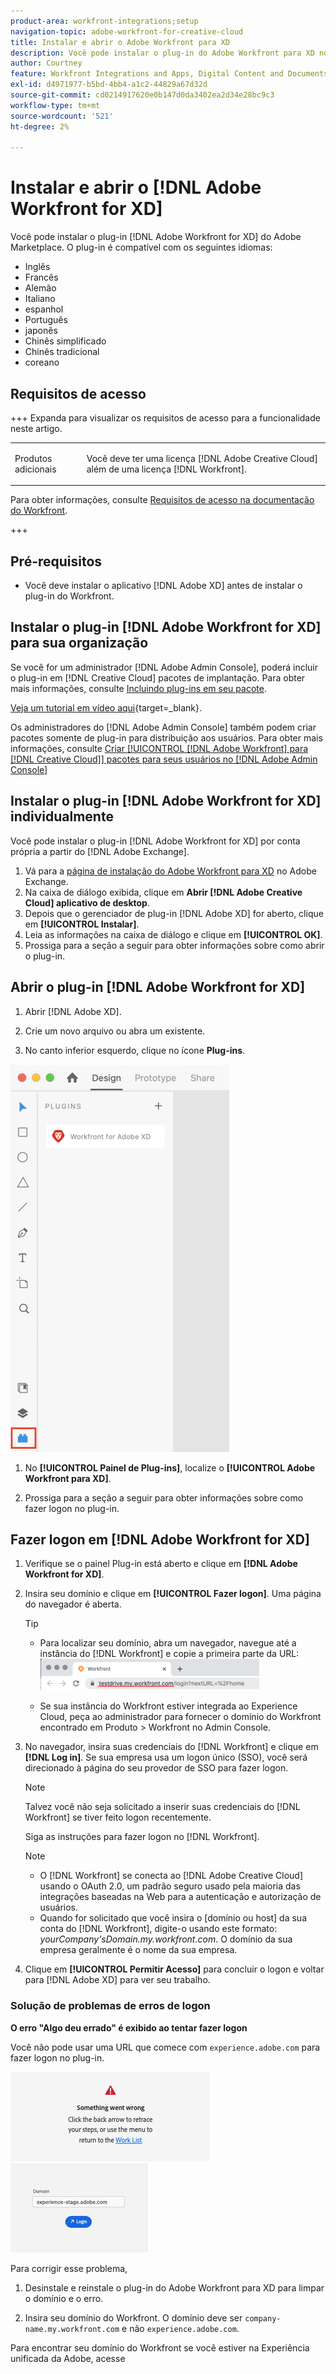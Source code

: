 ```yaml
---
product-area: workfront-integrations;setup
navigation-topic: adobe-workfront-for-creative-cloud
title: Instalar e abrir o Adobe Workfront para XD
description: Você pode instalar o plug-in do Adobe Workfront para XD no Adobe Marketplace.
author: Courtney
feature: Workfront Integrations and Apps, Digital Content and Documents
exl-id: d4971977-b5bd-4bb4-a1c2-44829a67d32d
source-git-commit: cd0214917620e0b147d0da3402ea2d34e28bc9c3
workflow-type: tm+mt
source-wordcount: '521'
ht-degree: 2%

---
```


# Instalar e abrir o [!DNL Adobe Workfront for XD]

Você pode instalar o plug-in [!DNL Adobe Workfront for XD] do Adobe Marketplace. O plug-in é compatível com os seguintes idiomas:

* Inglês
* Francês
* Alemão
* Italiano
* espanhol
* Português
* japonês
* Chinês simplificado
* Chinês tradicional
* coreano

## Requisitos de acesso

+++ Expanda para visualizar os requisitos de acesso para a funcionalidade neste artigo.

<table style="table-layout:auto"> 
 <col> 
 </col> 
 <col> 
 </col> 
 <tbody> 
 <!-- <tr> 
   <td role="rowheader">[!DNL Adobe Workfront] package/td> 
   <td> <p>Any</p> </td> 
  </tr> 
  <tr data-mc-conditions=""> 
   <td role="rowheader">[!DNL Adobe Workfront] license*</td> 
   <td>
   <p>Standard</p>
    <p>Work or higher</p> </td> 
  </tr> -->
  <tr> 
   <td role="rowheader">Produtos adicionais</td> 
   <td><p>Você deve ter uma licença [!DNL Adobe Creative Cloud] além de uma licença [!DNL Workfront].</p></td> 
  </tr> 
 </tbody> 
</table>

Para obter informações, consulte [Requisitos de acesso na documentação do Workfront](/help/quicksilver/administration-and-setup/add-users/access-levels-and-object-permissions/access-level-requirements-in-documentation.md).

+++

## Pré-requisitos

* Você deve instalar o aplicativo [!DNL Adobe XD] antes de instalar o plug-in do Workfront.

## Instalar o plug-in [!DNL Adobe Workfront for XD] para sua organização

Se você for um administrador [!DNL Adobe Admin Console], poderá incluir o plug-in em [!DNL Creative Cloud] pacotes de implantação. Para obter mais informações, consulte [Incluindo plug-ins em seu pacote](https://helpx.adobe.com/in/enterprise/using/manage-extensions.html).

[Veja um tutorial em vídeo aqui](https://www.youtube.com/watch?v=zzvXNLIBzrc){target=_blank}.

Os administradores do [!DNL Adobe Admin Console] também podem criar pacotes somente de plug-in para distribuição aos usuários. Para obter mais informações, consulte [Criar [!UICONTROL [!DNL Adobe Workfront] para [!DNL Creative Cloud]] pacotes para seus usuários no [!DNL Adobe Admin Console]](/help/quicksilver/administration-and-setup/configure-integrations/create-plugin-only-packages.md)

## Instalar o plug-in [!DNL Adobe Workfront for XD] individualmente

Você pode instalar o plug-in [!DNL Adobe Workfront for XD] por conta própria a partir do [!DNL Adobe Exchange].

1. Vá para a [página de instalação do Adobe Workfront para XD](https://exchange.adobe.com/apps/cc/4c3566f9?pluginId=4c3566f9&workflow=share) no Adobe Exchange.
1. Na caixa de diálogo exibida, clique em **Abrir [!DNL Adobe Creative Cloud] aplicativo de desktop**.
1. Depois que o gerenciador de plug-in [!DNL Adobe XD] for aberto, clique em **[!UICONTROL Instalar]**.
1. Leia as informações na caixa de diálogo e clique em **[!UICONTROL OK]**.
1. Prossiga para a seção a seguir para obter informações sobre como abrir o plug-in.

## Abrir o plug-in [!DNL Adobe Workfront for XD]

1. Abrir [!DNL Adobe XD].

1. Crie um novo arquivo ou abra um existente.

1. No canto inferior esquerdo, clique no ícone **Plug-ins**.

![Janela de plug-in do XD](assets/xd-plugin-window-350x620.png)

1. No **[!UICONTROL Painel de Plug-ins]**, localize o **[!UICONTROL Adobe Workfront para XD]**.

1. Prossiga para a seção a seguir para obter informações sobre como fazer logon no plug-in.

## Fazer logon em [!DNL Adobe Workfront for XD]

1. Verifique se o painel Plug-in está aberto e clique em **[!DNL Adobe Workfront for XD]**.
1. Insira seu domínio e clique em **[!UICONTROL Fazer logon]**. Uma página do navegador é aberta.

   >[!TIP]
   >
   >* Para localizar seu domínio, abra um navegador, navegue até a instância do [!DNL Workfront] e copie a primeira parte da URL:\
   >![Localizar domínio](assets/domain-350x50.png)
   >
   >* Se sua instância do Workfront estiver integrada ao Experience Cloud, peça ao administrador para fornecer o domínio do Workfront encontrado em Produto > Workfront no Admin Console.

1. No navegador, insira suas credenciais do [!DNL Workfront] e clique em **[!DNL Log in]**. Se sua empresa usa um logon único (SSO), você será direcionado à página do seu provedor de SSO para fazer logon.

   >[!NOTE]
   >
   >Talvez você não seja solicitado a inserir suas credenciais do [!DNL Workfront] se tiver feito logon recentemente.

   Siga as instruções para fazer logon no [!DNL Workfront].

   >[!NOTE]
   >
   >* O [!DNL Workfront] se conecta ao [!DNL Adobe Creative Cloud] usando o OAuth 2.0, um padrão seguro usado pela maioria das integrações baseadas na Web para a autenticação e autorização de usuários.
   >* Quando for solicitado que você insira o [domínio ou host] da sua conta do [!DNL Workfront], digite-o usando este formato: *yourCompany&#39;sDomain.my.workfront.com*. O domínio da sua empresa geralmente é o nome da sua empresa.

1. Clique em **[!UICONTROL Permitir Acesso]** para concluir o logon e voltar para [!DNL Adobe XD] para ver seu trabalho.

### Solução de problemas de erros de logon

**O erro &quot;Algo deu errado&quot; é exibido ao tentar fazer logon**


Você não pode usar uma URL que comece com `experience.adobe.com` para fazer logon no plug-in.

![erro de logon](assets/plugin-log-in-error.png) ![domínio](assets/incorrect-domain.png)


Para corrigir esse problema,

1. Desinstale e reinstale o plug-in do Adobe Workfront para XD para limpar o domínio e o erro.

1. Insira seu domínio do Workfront. O domínio deve ser `company-name.my.workfront.com` e não `experience.adobe.com`.

Para encontrar seu domínio do Workfront se você estiver na Experiência unificada da Adobe, acesse
